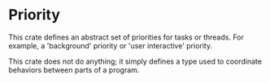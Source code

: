 # Priority

This crate defines an abstract set of priorities for tasks or threads.  For example, a 'background' priority or 'user interactive' priority.

This crate does not do anything; it simply defines a type used to coordinate behaviors between parts of a program.
